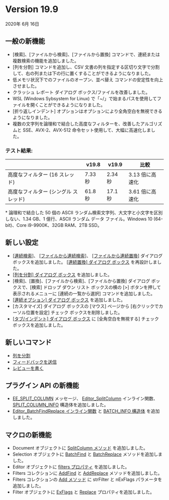 # Version 19.9

2020年 6月 16日

## 一般の新機能

- \[検索\]、\[ファイルから検索\]、\[ファイルから置換\] コマンドで、連続または複数検索の機能を追加しました。
- \[列を分割\] コマンドを追加し、CSV 文書の列を指定する区切り文字で分割して、右の列または下の行に置くすることができるようになりました。
- 低メモリ状況下でのファイルのオープン、並べ替え コマンドの安定性を向上させました。
- クラッシュ レポート ダイアログ ボックス/ファイルを改善しました。
- WSL (Windows Sybsystem for Linux) で「~/」で始まるパスを使用してファイルを開くことができるようになりました。
- \[折り返しインデント\] オプションはオプションにより全角空白を無視できるようになりました。
- 複数の文字列を論理和で結合した高度なフィルターを、改善したアルゴリズムと SSE、AVX-2、AVX-512 命令セット使用して、大幅に高速化しました。

### テスト結果:

|  | v19.8 | v19.9 | 比較 |
| --- | --- | --- | --- |
| 高度なフィルター (16 スレッド) | 7.33 秒 | 2.34 秒 | 3.13 倍に高速化 |
| 高度なフィルター (シングル スレッド) | 61.8 秒 | 17.1 秒 | 3.61 倍に高速化 |

\* 論理和で結合した 50 個の ASCII ランダム検索文字列、大文字と小文字を区別しない、1.34 GB、1 億行、ASCII ランダム データ ファイル。Windows 10 (64-bit)、Core i9-9900K、32GB RAM、2TB SSD。

## 新しい設定

- [\[連続検索\]](../dlg/find/index)、 [\[ファイルから連続検索\]](../dlg/find_in_files/index)、 [\[ファイルから連続置換\]](../dlg/replace_in_files/index) ダイアログ ボックスを追加しました。 [\[連続置換\] ダイアログ ボックス](../dlg/replace/index) を再設計しました。
- [\[列を分割\] ダイアログ ボックス](../dlg/split_column/index) を追加しました。
- \[検索\]、\[置換\]、\[ファイルから検索\]、\[ファイルから置換\] ダイアログ ボックスで、\[検索\] ドロップ ダウン リスト ボックスの横の \[>\] ボタンを押して表示されるメニューに \[連続の一覧から選択\] コマンドを追加しました。
- [\[連続オプション\] ダイアログ ボックス](../dlg/batch_options/index) を追加しました。
- \[カスタマイズ\] ダイアログ ボックスの \[マウス\] ページから \[右クリックでカーソル位置を設定\] チェック ボックスを削除しました。
- [\[タブ/インデント\] ダイアログ ボックス](../dlg/properties/general/indent/index) に \[全角空白を無視する\] チェック ボックスを追加しました。

## 新しいコマンド

- [列を分割](../cmd/csv/split_column)
- [フィードバックを送信](../cmd/help/send_feedback)
- [レビューを書く](../cmd/help/write_review)

## プラグイン API の新機能

- [EE\_SPLIT\_COLUMN](../plugin/message/ee_split_column) メッセージ、 [Editor\_SplitColumn](../plugin/macro/editor_splitcolumn) インライン関数、 [SPLIT\_COLUMN\_INFO](../plugin/structure/split_column_info) 構造体を追加しました。
- [Editor\_BatchFindReplace インライン関数](../plugin/macro/editor_batchfindreplace) と [BATCH\_INFO 構造体](../plugin/structure/batch_info) を追加しました。

## マクロの新機能

- Document オブジェクトに [SplitColumn メソッド](../macro/document/split_column) を追加しました。
- Selection オブジェクトに [BatchFind](../macro/selection/batch_find) と [BatchReplace](../macro/selection/batch_replace) メソッドを追加しました。
- Editor オブジェクトに [filters プロパティ](../macro/editor/filters) を追加しました。
- Filters コレクションに [AddFind](../macro/filters/add_find) と [AddReplace](../macro/filters/add_replace) メソッドを追加しました。
- Filters コレクションの [Add メソッド](../macro/filters/add) に strFilter と nExFlags パラメータを追加しました。
- Filter オブジェクトに [ExFlags](../macro/filter/exflags) と [Replace](../macro/filter/replace) プロパティを追加しました。
